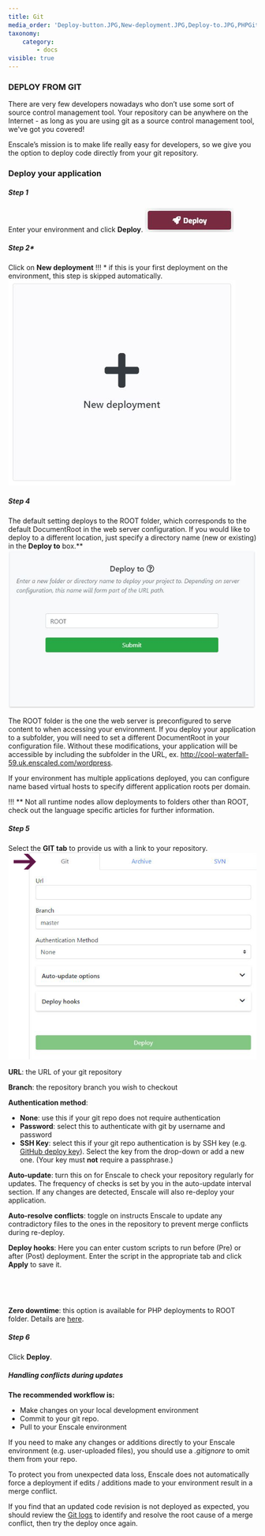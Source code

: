 ```yaml
---
title: Git
media_order: 'Deploy-button.JPG,New-deployment.JPG,Deploy-to.JPG,PHPGit-4.png'
taxonomy:
    category:
        - docs
visible: true
---
```


### DEPLOY FROM GIT

There are very few developers nowadays who don’t use some sort of source control management tool. Your repository can be anywhere on the Internet - as long as you are using git as a source control management tool, we've got you covered!

Enscale’s mission is to make life really easy for developers, so we give you the option to deploy code directly from your git repository.

### Deploy your application

##### Step 1

Enter your environment and click **Deploy**.
![](Deploy-button.JPG)

##### Step 2*

Click on **New deployment** 
!!! * if this is your first deployment on the environment, this step is skipped automatically.
![](New-deployment.JPG)

##### Step 4

The default setting deploys to the ROOT folder, which corresponds to the default DocumentRoot in the web server configuration. If you would like to deploy to a different location, just specify a directory name (new or existing) in the **Deploy to** box.**
![](Deploy-to.JPG)

The ROOT folder is the one the web server is preconfigured to serve content to when accessing your environment. If you deploy your application to a subfolder, you will need to set a different DocumentRoot in your configuration file. Without these modifications, your application will be accessible by including the subfolder in the URL, ex. http://cool-waterfall-59.uk.enscaled.com/wordpress.

If your environment has multiple applications deployed, you can configure name based virtual hosts to specify different application roots per domain.

!!! ** Not all runtime nodes allow deployments to folders other than ROOT, check out the language specific articles for further information.

##### Step 5

Select the **GIT tab** to provide us with a link to your repository.
![image alt=float-right](PHPGit-4.png)

**URL**: the URL of your git repository

**Branch**: the repository branch you wish to checkout

**Authentication method**:

* **None**: use this if your git repo does not require authentication
* **Password**: select this to authenticate with git by username and password
* **SSH Key**: select this if your git repo authentication is by SSH key (e.g. [GitHub deploy key](https://developer.github.com/v3/guides/managing-deploy-keys/)). Select the key from the drop-down or add a new one. (Your key must **not** require a passphrase.)

**Auto-update**: turn this on for Enscale to check your repository regularly for updates. The frequency of checks is set by you in the auto-update interval section. If any changes are detected, Enscale will also re-deploy your application. 

**Auto-resolve conflicts**: toggle on instructs Enscale to update any contradictory files to the ones in the repository to prevent merge conflicts during re-deploy.

**Deploy hooks**: Here you can enter custom scripts to run before (Pre) or after (Post) deployment. Enter the script in the appropriate tab and click **Apply** to save it.

​

​

**Zero downtime**: this option is available for PHP deployments to ROOT folder. Details are [here](/php/deployment%20guides/zero-downtime-deployment).

##### Step 6

Click **Deploy**.

##### Handling conflicts during updates

**The recommended workflow is:**

* Make changes on your local development environment
* Commit to your git repo.
* Pull to your Enscale environment
 
If you need to make any changes or additions directly to your Enscale environment (e.g. user-uploaded files), you should use a _.gitignore_ to omit them from your repo.

To protect you from unexpected data loss, Enscale does not automatically force a deployment if edits / additions made to your environment result in a merge conflict.

If you find that an updated code revision is not deployed as expected, you should review the [Git logs](/environments/access/log-files#git-svn-logs) to identify and resolve the root cause of a merge conflict, then try the deploy once again.

